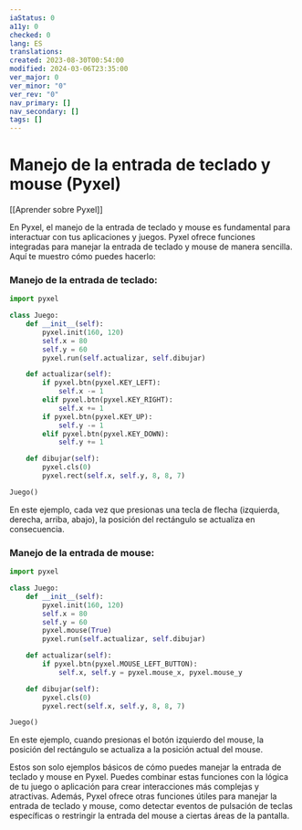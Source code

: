 ```yaml
---
iaStatus: 0
a11y: 0
checked: 0
lang: ES
translations: 
created: 2023-08-30T00:54:00
modified: 2024-03-06T23:35:00
ver_major: 0
ver_minor: "0"
ver_rev: "0"
nav_primary: []
nav_secondary: []
tags: []
---
```

# Manejo de la entrada de teclado y mouse (Pyxel)

[[Aprender sobre Pyxel]]

En Pyxel, el manejo de la entrada de teclado y mouse es fundamental para interactuar con tus aplicaciones y juegos. Pyxel ofrece funciones integradas para manejar la entrada de teclado y mouse de manera sencilla. Aquí te muestro cómo puedes hacerlo:

### Manejo de la entrada de teclado:

```python
import pyxel

class Juego:
    def __init__(self):
        pyxel.init(160, 120)
        self.x = 80
        self.y = 60
        pyxel.run(self.actualizar, self.dibujar)

    def actualizar(self):
        if pyxel.btn(pyxel.KEY_LEFT):
            self.x -= 1
        elif pyxel.btn(pyxel.KEY_RIGHT):
            self.x += 1
        if pyxel.btn(pyxel.KEY_UP):
            self.y -= 1
        elif pyxel.btn(pyxel.KEY_DOWN):
            self.y += 1

    def dibujar(self):
        pyxel.cls(0)
        pyxel.rect(self.x, self.y, 8, 8, 7)

Juego()
```

En este ejemplo, cada vez que presionas una tecla de flecha (izquierda, derecha, arriba, abajo), la posición del rectángulo se actualiza en consecuencia.

### Manejo de la entrada de mouse:

```python
import pyxel

class Juego:
    def __init__(self):
        pyxel.init(160, 120)
        self.x = 80
        self.y = 60
        pyxel.mouse(True)
        pyxel.run(self.actualizar, self.dibujar)

    def actualizar(self):
        if pyxel.btn(pyxel.MOUSE_LEFT_BUTTON):
            self.x, self.y = pyxel.mouse_x, pyxel.mouse_y

    def dibujar(self):
        pyxel.cls(0)
        pyxel.rect(self.x, self.y, 8, 8, 7)

Juego()
```

En este ejemplo, cuando presionas el botón izquierdo del mouse, la posición del rectángulo se actualiza a la posición actual del mouse.

Estos son solo ejemplos básicos de cómo puedes manejar la entrada de teclado y mouse en Pyxel. Puedes combinar estas funciones con la lógica de tu juego o aplicación para crear interacciones más complejas y atractivas. Además, Pyxel ofrece otras funciones útiles para manejar la entrada de teclado y mouse, como detectar eventos de pulsación de teclas específicas o restringir la entrada del mouse a ciertas áreas de la pantalla.